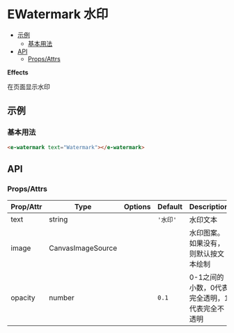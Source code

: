 <!-- 该 README.md 根据 api.yaml 和 docs/*.md 自动生成，为了方便在 GitHub 和 NPM 上查阅。如需修改，请查看源文件 -->

# EWatermark 水印

- [示例](#示例)
    - [基本用法](#基本用法)
- [API]()
    - [Props/Attrs](#propsattrs)

**Effects**

在页面显示水印

## 示例
### 基本用法

``` html
<e-watermark text="Watermark"></e-watermark>
```

## API
### Props/Attrs

| Prop/Attr | Type | Options | Default | Description |
| --------- | ---- | ------- | ------- | ----------- |
| text | string |  | `'水印'` | 水印文本 |
| image | CanvasImageSource |  |  | 水印图案。如果没有，则默认按文本绘制 |
| opacity | number |  | `0.1` | 0-1之间的小数，0代表完全透明，1代表完全不透明 |

